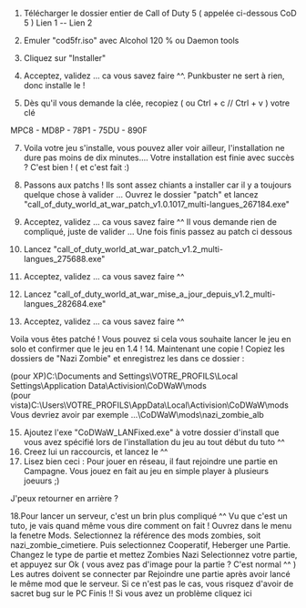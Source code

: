 1. Télécharger le dossier entier de Call of Duty 5 ( appelée ci-dessous CoD 5 ) Lien 1 -- Lien 2
2. Emuler "cod5fr.iso" avec Alcohol 120 % ou Daemon tools 

4. Cliquez sur "Installer"
5. Acceptez, validez ... ca vous savez faire ^^. Punkbuster ne sert à rien, donc installe le !
6. Dès qu'il vous demande la clée, recopiez ( ou Ctrl + c // Ctrl + v ) votre clé

MPC8	-	MD8P	-	78P1	-	75DU	-	890F


7. Voila votre jeu s'installe, vous pouvez aller voir ailleur, l'installation ne dure pas moins de dix minutes....
Votre installation est finie avec succès ? C'est bien ! ( et c'est fait :) 

8. Passons aux patchs ! Ils sont assez chiants a installer car il y a toujours quelque chose à valider ...
Ouvrez le dossier "patch" et lancez "call_of_duty_world_at_war_patch_v1.0.1017_multi-langues_267184.exe"
9. Acceptez, validez ... ca vous savez faire ^^
Il vous demande rien de compliqué, juste de valider ...
Une fois finis passez au patch ci dessous

10. Lancez "call_of_duty_world_at_war_patch_v1.2_multi-langues_275688.exe" 
11. Acceptez, validez ... ca vous savez faire ^^

12. Lancez "call_of_duty_world_at_war_mise_a_jour_depuis_v1.2_multi-langues_282684.exe" 
13. Acceptez, validez ... ca vous savez faire ^^

Voila vous êtes patché ! Vous pouvez si cela vous souhaite lancer le jeu en solo et confirmer que le jeu en 1.4 !
14. Maintenant une copie !
Copiez les dossiers de "Nazi Zombie" et enregistrez les dans ce dossier :

(pour XP)C:\Documents and Settings\VOTRE_PROFILS\Local Settings\Application Data\Activision\CoDWaW\mods\
(pour vista)C:\Users\VOTRE_PROFILS\AppData\Local\Activision\CoDWaW\mods\
Vous devriez avoir par exemple ...\CoDWaW\mods\nazi_zombie_alb

15. Ajoutez l'exe "CoDWaW_LANFixed.exe" à votre dossier d'install que vous avez spécifié lors de l'installation du jeu au tout début du tuto ^^
16. Creez lui un raccourcis, et lancez le ^^
17. Lisez bien ceci : Pour jouer en réseau, il faut rejoindre une partie en Campagne. Vous jouez en fait au jeu en simple player à plusieurs joeuurs ;)

J'peux retourner en arrière ?


18.Pour lancer un serveur, c'est un brin plus compliqué ^^
Vu que c'est un tuto, je vais quand même vous dire comment on fait !
Ouvrez dans le menu la fenetre Mods. Selectionnez la référence des mods zombies, soit nazi_zombie_cimetiere. Puis selectionnez Cooperatif, Heberger une Partie.
Changez le type de partie et mettez Zombies Nazi
Selectionnez votre partie, et appuyez sur Ok ( vous avez pas d'image pour la partie ? C'est normal ^^ )
Les autres doivent se connecter par Rejoindre une partie après avoir lancé le même mod que le serveur.
Si ce n'est pas le cas, vous risquez d'avoir de sacret bug sur le PC
Finis !! Si vous avez un problème cliquez ici 